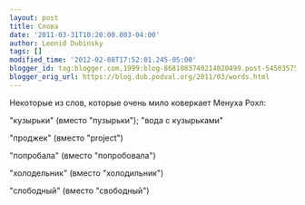 ```yaml
---
layout: post
title: Слова
date: '2011-03-31T10:20:00.003-04:00'
author: Leonid Dubinsky
tags: []
modified_time: '2012-02-08T17:52:01.245-05:00'
blogger_id: tag:blogger.com,1999:blog-8681083740214020499.post-5450357506745990008
blogger_orig_url: https://blog.dub.podval.org/2011/03/words.html
---
```


Некоторые из слов, которые очень мило коверкает Менуха Рохл:

"кузырьки" (вместо "пузырьки"); "вода с кузырьками"

"проджек" (вместо "project")

"попробала" (вместо "попробовала")

"холодельник" (вместо "холодильник")

"слободный" (вместо "свободный")
